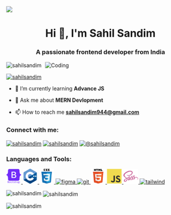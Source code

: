 <img align="center" src="https://wallpaperaccess.com/full/3414990.jpg">
<h1 align="center">Hi 👋, I'm Sahil Sandim</h1>
<h3 align="center">A passionate frontend developer from India</h3>
<img align="right" alt="Coding" width="400" src="https://user-images.githubusercontent.com/55389276/140866485-8fb1c876-9a8f-4d6a-98dc-08c4981eaf70.gif">
<p align="left"> <img src="https://komarev.com/ghpvc/?username=sahilsandim&label=Profile%20views&color=0e75b6&style=flat" alt="sahilsandim" /> </p>

<p align="left"> <a href="https://twitter.com/sahilsandim" target="blank"><img src="https://img.shields.io/twitter/follow/sahilsandim?logo=twitter&style=for-the-badge" alt="sahilsandim" /></a> </p>

- 🌱 I’m currently learning **Advance JS**

- 💬 Ask me about **MERN Devlopment**

- 📫 How to reach me **sahilsandim944@gmail.com**

<h3 align="left">Connect with me:</h3>
<p align="left">
<a href="https://twitter.com/sahilsandim" target="blank"><img align="center" src="https://raw.githubusercontent.com/rahuldkjain/github-profile-readme-generator/master/src/images/icons/Social/twitter.svg" alt="sahilsandim" height="30" width="40" /></a>
<a href="https://linkedin.com/in/sahilsandim" target="blank"><img align="center" src="https://raw.githubusercontent.com/rahuldkjain/github-profile-readme-generator/master/src/images/icons/Social/linked-in-alt.svg" alt="sahilsandim" height="30" width="40" /></a>
<a href="https://medium.com/@sahilsandim" target="blank"><img align="center" src="https://raw.githubusercontent.com/rahuldkjain/github-profile-readme-generator/master/src/images/icons/Social/medium.svg" alt="@sahilsandim" height="30" width="40" /></a>
</p>

<h3 align="left">Languages and Tools:</h3>
<p align="left"> <a href="https://getbootstrap.com" target="_blank" rel="noreferrer"> <img src="https://raw.githubusercontent.com/devicons/devicon/master/icons/bootstrap/bootstrap-plain-wordmark.svg" alt="bootstrap" width="40" height="40"/> </a> <a href="https://www.w3schools.com/cpp/" target="_blank" rel="noreferrer"> <img src="https://raw.githubusercontent.com/devicons/devicon/master/icons/cplusplus/cplusplus-original.svg" alt="cplusplus" width="40" height="40"/> </a> <a href="https://www.w3schools.com/css/" target="_blank" rel="noreferrer"> <img src="https://raw.githubusercontent.com/devicons/devicon/master/icons/css3/css3-original-wordmark.svg" alt="css3" width="40" height="40"/> </a> <a href="https://www.figma.com/" target="_blank" rel="noreferrer"> <img src="https://www.vectorlogo.zone/logos/figma/figma-icon.svg" alt="figma" width="40" height="40"/> </a> <a href="https://git-scm.com/" target="_blank" rel="noreferrer"> <img src="https://www.vectorlogo.zone/logos/git-scm/git-scm-icon.svg" alt="git" width="40" height="40"/> </a> <a href="https://www.w3.org/html/" target="_blank" rel="noreferrer"> <img src="https://raw.githubusercontent.com/devicons/devicon/master/icons/html5/html5-original-wordmark.svg" alt="html5" width="40" height="40"/> </a> <a href="https://developer.mozilla.org/en-US/docs/Web/JavaScript" target="_blank" rel="noreferrer"> <img src="https://raw.githubusercontent.com/devicons/devicon/master/icons/javascript/javascript-original.svg" alt="javascript" width="40" height="40"/> </a> <a href="https://sass-lang.com" target="_blank" rel="noreferrer"> <img src="https://raw.githubusercontent.com/devicons/devicon/master/icons/sass/sass-original.svg" alt="sass" width="40" height="40"/> </a> <a href="https://tailwindcss.com/" target="_blank" rel="noreferrer"> <img src="https://www.vectorlogo.zone/logos/tailwindcss/tailwindcss-icon.svg" alt="tailwind" width="40" height="40"/> </a> </p>

<p><img align="left" src="https://github-readme-stats.vercel.app/api/top-langs?username=sahilsandim&show_icons=true&locale=en&layout=compact" alt="sahilsandim" /></p>

<p>&nbsp;<img align="center" src="https://github-readme-stats.vercel.app/api?username=sahilsandim&show_icons=true&locale=en" alt="sahilsandim" /></p>

<p><img align="center" src="https://github-readme-streak-stats.herokuapp.com/?user=sahilsandim&" alt="sahilsandim" /></p>

